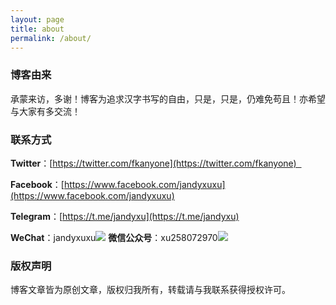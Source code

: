 ```yaml
---
layout: page
title: about
permalink: /about/ 
---
```


### 博客由来

承蒙来访，多谢！博客为追求汉字书写的自由，只是，只是，仍难免苟且！亦希望与大家有多交流！

### 联系方式

**Twitter**：[https://twitter.com/fkanyone](https://twitter.com/fkanyone)  

**Facebook**：[https://www.facebook.com/jandyxuxu](https://www.facebook.com/jandyxuxu) 

**Telegram**：[https://t.me/jandyxu](https://t.me/jandyxu) 

**WeChat**：jandyxuxu![](https://raw.githubusercontent.com/jandyxu/jandyxu.github.io/master/images/%E5%BE%AE%E4%BF%A1%E5%8F%B7.jpg)                      **微信公众号**：xu258072970![](https://raw.githubusercontent.com/jandyxu/jandyxu.github.io/master/images/%E5%85%AC%E4%BC%97%E5%8F%B7.jpg )

### 版权声明

博客文章皆为原创文章，版权归我所有，转载请与我联系获得授权许可。






